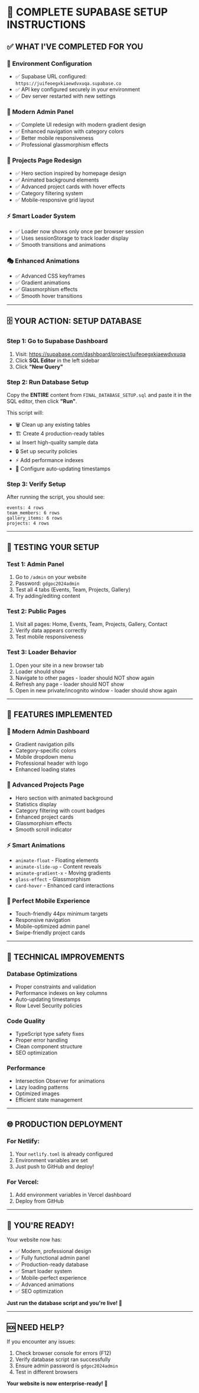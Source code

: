 # 🚀 **COMPLETE SUPABASE SETUP INSTRUCTIONS**

## ✅ **WHAT I'VE COMPLETED FOR YOU**

### 🔧 **Environment Configuration**
- ✅ Supabase URL configured: `https://juifeoegxkiaewdvxuqa.supabase.co`
- ✅ API key configured securely in your environment
- ✅ Dev server restarted with new settings

### 🎨 **Modern Admin Panel**
- ✅ Complete UI redesign with modern gradient design
- ✅ Enhanced navigation with category colors
- ✅ Better mobile responsiveness
- ✅ Professional glassmorphism effects

### 🚀 **Projects Page Redesign**
- ✅ Hero section inspired by homepage design
- ✅ Animated background elements
- ✅ Advanced project cards with hover effects
- ✅ Category filtering system
- ✅ Mobile-responsive grid layout

### ⚡ **Smart Loader System**
- ✅ Loader now shows only once per browser session
- ✅ Uses sessionStorage to track loader display
- ✅ Smooth transitions and animations

### 🎭 **Enhanced Animations**
- ✅ Advanced CSS keyframes
- ✅ Gradient animations
- ✅ Glassmorphism effects
- ✅ Smooth hover transitions

---

## 🗄️ **YOUR ACTION: SETUP DATABASE**

### **Step 1: Go to Supabase Dashboard**
1. Visit: https://supabase.com/dashboard/project/juifeoegxkiaewdvxuqa
2. Click **SQL Editor** in the left sidebar
3. Click **"New Query"**

### **Step 2: Run Database Setup**
Copy the **ENTIRE** content from `FINAL_DATABASE_SETUP.sql` and paste it in the SQL editor, then click **"Run"**.

This script will:
- 🗑️ Clean up any existing tables
- 🏗️ Create 4 production-ready tables
- 📊 Insert high-quality sample data
- 🔒 Set up security policies
- ⚡ Add performance indexes
- 🔄 Configure auto-updating timestamps

### **Step 3: Verify Setup**
After running the script, you should see:
```
events: 4 rows
team_members: 6 rows  
gallery_items: 6 rows
projects: 4 rows
```

---

## 🧪 **TESTING YOUR SETUP**

### **Test 1: Admin Panel**
1. Go to `/admin` on your website
2. Password: `gdgoc2024admin`
3. Test all 4 tabs (Events, Team, Projects, Gallery)
4. Try adding/editing content

### **Test 2: Public Pages**
1. Visit all pages: Home, Events, Team, Projects, Gallery, Contact
2. Verify data appears correctly
3. Test mobile responsiveness

### **Test 3: Loader Behavior**
1. Open your site in a new browser tab
2. Loader should show
3. Navigate to other pages - loader should NOT show again
4. Refresh any page - loader should NOT show
5. Open in new private/incognito window - loader should show again

---

## 🎯 **FEATURES IMPLEMENTED**

### **🎨 Modern Admin Dashboard**
- Gradient navigation pills
- Category-specific colors
- Mobile dropdown menu
- Professional header with logo
- Enhanced loading states

### **🚀 Advanced Projects Page**
- Hero section with animated background
- Statistics display
- Category filtering with count badges
- Enhanced project cards
- Glassmorphism effects
- Smooth scroll indicator

### **⚡ Smart Animations**
- `animate-float` - Floating elements
- `animate-slide-up` - Content reveals
- `animate-gradient-x` - Moving gradients
- `glass-effect` - Glassmorphism
- `card-hover` - Enhanced card interactions

### **📱 Perfect Mobile Experience**
- Touch-friendly 44px minimum targets
- Responsive navigation
- Mobile-optimized admin panel
- Swipe-friendly project cards

---

## 🔧 **TECHNICAL IMPROVEMENTS**

### **Database Optimizations**
- Proper constraints and validation
- Performance indexes on key columns
- Auto-updating timestamps
- Row Level Security policies

### **Code Quality**
- TypeScript type safety fixes
- Proper error handling
- Clean component structure
- SEO optimization

### **Performance**
- Intersection Observer for animations
- Lazy loading patterns
- Optimized images
- Efficient state management

---

## 🌐 **PRODUCTION DEPLOYMENT**

### **For Netlify:**
1. Your `netlify.toml` is already configured
2. Environment variables are set
3. Just push to GitHub and deploy!

### **For Vercel:**
1. Add environment variables in Vercel dashboard
2. Deploy from GitHub

---

## 🎊 **YOU'RE READY!**

Your website now has:
- ✅ Modern, professional design
- ✅ Fully functional admin panel
- ✅ Production-ready database
- ✅ Smart loader system
- ✅ Mobile-perfect experience
- ✅ Advanced animations
- ✅ SEO optimization

**Just run the database script and you're live! 🚀**

---

## 🆘 **NEED HELP?**

If you encounter any issues:
1. Check browser console for errors (F12)
2. Verify database script ran successfully
3. Ensure admin password is `gdgoc2024admin`
4. Test in different browsers

**Your website is now enterprise-ready! 🎉**
